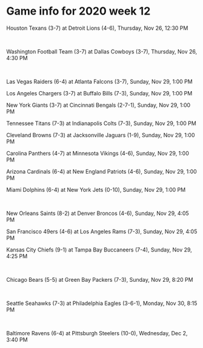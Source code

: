 # Game info for 2020 week 12

Houston Texans (3-7) at Detroit Lions (4-6), Thursday, Nov 26, 12:30 PM


<br/>

Washington Football Team (3-7) at Dallas Cowboys (3-7), Thursday, Nov 26, 4:30 PM


<br/>

Las Vegas Raiders (6-4) at Atlanta Falcons (3-7), Sunday, Nov 29, 1:00 PM

Los Angeles Chargers (3-7) at Buffalo Bills (7-3), Sunday, Nov 29, 1:00 PM

New York Giants (3-7) at Cincinnati Bengals (2-7-1), Sunday, Nov 29, 1:00 PM

Tennessee Titans (7-3) at Indianapolis Colts (7-3), Sunday, Nov 29, 1:00 PM

Cleveland Browns (7-3) at Jacksonville Jaguars (1-9), Sunday, Nov 29, 1:00 PM

Carolina Panthers (4-7) at Minnesota Vikings (4-6), Sunday, Nov 29, 1:00 PM

Arizona Cardinals (6-4) at New England Patriots (4-6), Sunday, Nov 29, 1:00 PM

Miami Dolphins (6-4) at New York Jets (0-10), Sunday, Nov 29, 1:00 PM


<br/>

New Orleans Saints (8-2) at Denver Broncos (4-6), Sunday, Nov 29, 4:05 PM

San Francisco 49ers (4-6) at Los Angeles Rams (7-3), Sunday, Nov 29, 4:05 PM

Kansas City Chiefs (9-1) at Tampa Bay Buccaneers (7-4), Sunday, Nov 29, 4:25 PM


<br/>

Chicago Bears (5-5) at Green Bay Packers (7-3), Sunday, Nov 29, 8:20 PM


<br/>

Seattle Seahawks (7-3) at Philadelphia Eagles (3-6-1), Monday, Nov 30, 8:15 PM


<br/>

Baltimore Ravens (6-4) at Pittsburgh Steelers (10-0), Wednesday, Dec 2, 3:40 PM

